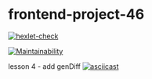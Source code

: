 # frontend-project-46
[![hexlet-check](https://github.com/Vlad-disc/frontend-project-46/actions/workflows/hexlet-check.yml/badge.svg)](https://github.com/Vlad-disc/frontend-project-46/actions/workflows/hexlet-check.yml)

[![Maintainability](https://api.codeclimate.com/v1/badges/aa17a876d194b2d0ab4e/maintainability)](https://codeclimate.com/github/Vlad-disc/frontend-project-46/maintainability)

lesson 4 - add genDiff
[![asciicast](https://asciinema.org/a/pz0ypueZo5wiTS1mAoxm0doZ8.svg)](https://asciinema.org/a/pz0ypueZo5wiTS1mAoxm0doZ8)
